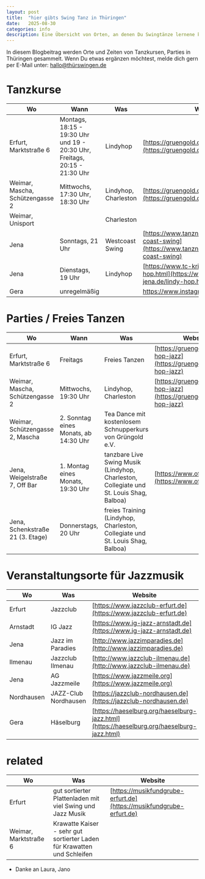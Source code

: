 ```yaml
---
layout: post
title:  "hier gibts Swing Tanz in Thüringen"
date:   2025-08-30
categories: info
description: Eine Übersicht von Orten, an denen Du Swingtänze lernene kannst.
---
```


In diesem Blogbeitrag werden Orte und Zeiten von Tanzkursen, Parties in Thüringen gesammelt. Wenn Du etwas ergänzen möchtest, melde dich gern per E-Mail unter: hallo@thürswingen.de

# Tanzkurse

| Wo | Wann | Was | Website
|----|------|-----|--------
| Erfurt, Marktstraße 6 | Montags, 18:15 - 19:30 Uhr und 19 - 20:30 Uhr, Freitags, 20:15 - 21:30 Uhr | Lindyhop | [https://gruengold.de/lindy-hop-jazz](https://gruengold.de/lindy-hop-jazz)
| Weimar, Mascha, Schützengasse 2 | Mittwochs, 17:30 Uhr, 18:30 Uhr | Lindyhop, Charleston | [https://gruengold.de/lindy-hop-jazz](https://gruengold.de/lindy-hop-jazz)
| Weimar, Unisport |  | Charleston
| Jena | Sonntags, 21 Uhr | Westcoast Swing | [https://www.tanznaeder.de/tanzkurs/west-coast-swing](https://www.tanznaeder.de/tanzkurs/west-coast-swing)
| Jena | Dienstags, 19 Uhr | Lindyhop | [https://www.tc-kristall-jena.de/lindy-hop.html](https://www.tc-kristall-jena.de/lindy-hop.html)
| Gera | unregelmäßig | | https://www.instagram.com/lindy_hop_gera/

# Parties / Freies Tanzen

| Wo | Wann | Was | Website
|----|------|-----|--------
| Erfurt, Marktstraße 6 | Freitags | Freies Tanzen | [https://gruengold.de/lindy-hop-jazz](https://gruengold.de/lindy-hop-jazz)
| Weimar, Mascha, Schützengasse 2 | Mittwochs, 19:30 Uhr | Lindyhop, Charleston | [https://gruengold.de/lindy-hop-jazz](https://gruengold.de/lindy-hop-jazz)
| Weimar, Schützengasse 2, Mascha | 2. Sonntag eines Monats, ab 14:30 Uhr | Tea Dance mit kostenlosem Schnupperkurs von Grüngold e.V.
| Jena, Weigelstraße 7, Off Bar | 1. Montag eines Monats, 19:30 Uhr | tanzbare Live Swing Musik (Lindyhop, Charleston, Collegiate und St. Louis Shag, Balboa) | [https://www.off-jena.de](https://www.off-jena.de)
| Jena, Schenkstraße 21 (3. Etage) | Donnerstags, 20 Uhr | freies Training (Lindyhop, Charleston, Collegiate und St. Louis Shag, Balboa)


# Veranstaltungsorte für Jazzmusik

| Wo | Was | Website
|----|-----|--------
| Erfurt | Jazzclub | [https://www.jazzclub-erfurt.de](https://www.jazzclub-erfurt.de)
| Arnstadt | IG Jazz | [https://www.ig-jazz-arnstadt.de](https://www.ig-jazz-arnstadt.de)
| Jena | Jazz im Paradies | [http://www.jazzimparadies.de](http://www.jazzimparadies.de)
| Ilmenau | Jazzclub Ilmenau | [http://www.jazzclub-ilmenau.de](http://www.jazzclub-ilmenau.de)
| Jena | AG Jazzmeile | [https://www.jazzmeile.org](https://www.jazzmeile.org)
| Nordhausen | JAZZ-Club Nordhausen | [https://jazzclub-nordhausen.de](https://jazzclub-nordhausen.de)
| Gera | Häselburg | [https://haeselburg.org/haeselburg-jazz.html](https://haeselburg.org/haeselburg-jazz.html)


# related

| Wo | Was | Website
|----|-----|--------
| Erfurt | gut sortierter Plattenladen mit viel Swing und Jazz Musik | [https://musikfundgrube-erfurt.de](https://musikfundgrube-erfurt.de)
| Weimar, Marktstraße 6 | Krawatte Kaiser - sehr gut sortierter Laden für Krawatten und Schleifen

* Danke an Laura, Jano
